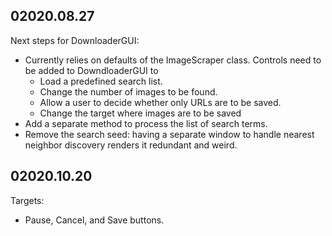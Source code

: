 ## 02020.08.27  
Next steps for DownloaderGUI:  
* Currently relies on defaults of the ImageScraper class. Controls need to be added to DowndloaderGUI to  
  * Load a predefined search list.
  * Change the number of images to be found.
  * Allow a user to decide whether only URLs are to be saved.
  * Change the target where images are to be saved
* Add a separate method to process the list of search terms.
* Remove the search seed: having a separate window to handle nearest neighbor discovery renders it redundant and weird.

## 02020.10.20  
Targets:  
* Pause, Cancel, and Save buttons.
